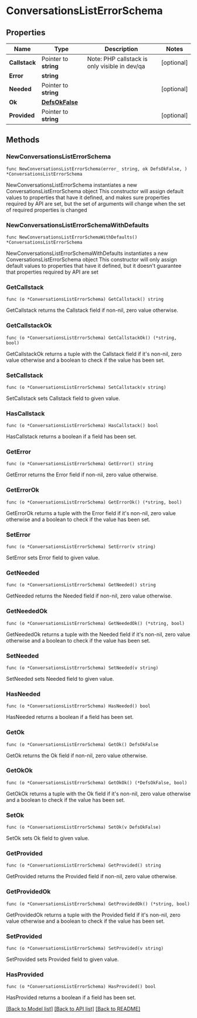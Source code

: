 # ConversationsListErrorSchema

## Properties

Name | Type | Description | Notes
------------ | ------------- | ------------- | -------------
**Callstack** | Pointer to **string** | Note: PHP callstack is only visible in dev/qa | [optional] 
**Error** | **string** |  | 
**Needed** | Pointer to **string** |  | [optional] 
**Ok** | [**DefsOkFalse**](DefsOkFalse.md) |  | 
**Provided** | Pointer to **string** |  | [optional] 

## Methods

### NewConversationsListErrorSchema

`func NewConversationsListErrorSchema(error_ string, ok DefsOkFalse, ) *ConversationsListErrorSchema`

NewConversationsListErrorSchema instantiates a new ConversationsListErrorSchema object
This constructor will assign default values to properties that have it defined,
and makes sure properties required by API are set, but the set of arguments
will change when the set of required properties is changed

### NewConversationsListErrorSchemaWithDefaults

`func NewConversationsListErrorSchemaWithDefaults() *ConversationsListErrorSchema`

NewConversationsListErrorSchemaWithDefaults instantiates a new ConversationsListErrorSchema object
This constructor will only assign default values to properties that have it defined,
but it doesn't guarantee that properties required by API are set

### GetCallstack

`func (o *ConversationsListErrorSchema) GetCallstack() string`

GetCallstack returns the Callstack field if non-nil, zero value otherwise.

### GetCallstackOk

`func (o *ConversationsListErrorSchema) GetCallstackOk() (*string, bool)`

GetCallstackOk returns a tuple with the Callstack field if it's non-nil, zero value otherwise
and a boolean to check if the value has been set.

### SetCallstack

`func (o *ConversationsListErrorSchema) SetCallstack(v string)`

SetCallstack sets Callstack field to given value.

### HasCallstack

`func (o *ConversationsListErrorSchema) HasCallstack() bool`

HasCallstack returns a boolean if a field has been set.

### GetError

`func (o *ConversationsListErrorSchema) GetError() string`

GetError returns the Error field if non-nil, zero value otherwise.

### GetErrorOk

`func (o *ConversationsListErrorSchema) GetErrorOk() (*string, bool)`

GetErrorOk returns a tuple with the Error field if it's non-nil, zero value otherwise
and a boolean to check if the value has been set.

### SetError

`func (o *ConversationsListErrorSchema) SetError(v string)`

SetError sets Error field to given value.


### GetNeeded

`func (o *ConversationsListErrorSchema) GetNeeded() string`

GetNeeded returns the Needed field if non-nil, zero value otherwise.

### GetNeededOk

`func (o *ConversationsListErrorSchema) GetNeededOk() (*string, bool)`

GetNeededOk returns a tuple with the Needed field if it's non-nil, zero value otherwise
and a boolean to check if the value has been set.

### SetNeeded

`func (o *ConversationsListErrorSchema) SetNeeded(v string)`

SetNeeded sets Needed field to given value.

### HasNeeded

`func (o *ConversationsListErrorSchema) HasNeeded() bool`

HasNeeded returns a boolean if a field has been set.

### GetOk

`func (o *ConversationsListErrorSchema) GetOk() DefsOkFalse`

GetOk returns the Ok field if non-nil, zero value otherwise.

### GetOkOk

`func (o *ConversationsListErrorSchema) GetOkOk() (*DefsOkFalse, bool)`

GetOkOk returns a tuple with the Ok field if it's non-nil, zero value otherwise
and a boolean to check if the value has been set.

### SetOk

`func (o *ConversationsListErrorSchema) SetOk(v DefsOkFalse)`

SetOk sets Ok field to given value.


### GetProvided

`func (o *ConversationsListErrorSchema) GetProvided() string`

GetProvided returns the Provided field if non-nil, zero value otherwise.

### GetProvidedOk

`func (o *ConversationsListErrorSchema) GetProvidedOk() (*string, bool)`

GetProvidedOk returns a tuple with the Provided field if it's non-nil, zero value otherwise
and a boolean to check if the value has been set.

### SetProvided

`func (o *ConversationsListErrorSchema) SetProvided(v string)`

SetProvided sets Provided field to given value.

### HasProvided

`func (o *ConversationsListErrorSchema) HasProvided() bool`

HasProvided returns a boolean if a field has been set.


[[Back to Model list]](../README.md#documentation-for-models) [[Back to API list]](../README.md#documentation-for-api-endpoints) [[Back to README]](../README.md)


